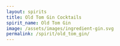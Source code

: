 ```yaml
---
layout: spirits
title: Old Tom Gin Cocktails
spirit_name: Old Tom Gin
image: /assets/images/ingredient-gin.svg
permalink: /spirit/old_tom_gin/
---
```

